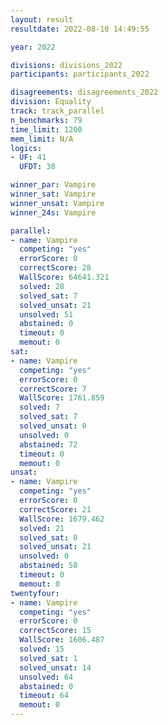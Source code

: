 ```yaml
---
layout: result
resultdate: 2022-08-10 14:49:55

year: 2022

divisions: divisions_2022
participants: participants_2022

disagreements: disagreements_2022
division: Equality
track: track_parallel
n_benchmarks: 79
time_limit: 1200
mem_limit: N/A
logics:
- UF: 41
  UFDT: 38

winner_par: Vampire
winner_sat: Vampire
winner_unsat: Vampire
winner_24s: Vampire

parallel:
- name: Vampire
  competing: "yes"
  errorScore: 0
  correctScore: 28
  WallScore: 64641.321
  solved: 28
  solved_sat: 7
  solved_unsat: 21
  unsolved: 51
  abstained: 0
  timeout: 0
  memout: 0
sat:
- name: Vampire
  competing: "yes"
  errorScore: 0
  correctScore: 7
  WallScore: 1761.859
  solved: 7
  solved_sat: 7
  solved_unsat: 0
  unsolved: 0
  abstained: 72
  timeout: 0
  memout: 0
unsat:
- name: Vampire
  competing: "yes"
  errorScore: 0
  correctScore: 21
  WallScore: 1679.462
  solved: 21
  solved_sat: 0
  solved_unsat: 21
  unsolved: 0
  abstained: 58
  timeout: 0
  memout: 0
twentyfour:
- name: Vampire
  competing: "yes"
  errorScore: 0
  correctScore: 15
  WallScore: 1606.487
  solved: 15
  solved_sat: 1
  solved_unsat: 14
  unsolved: 64
  abstained: 0
  timeout: 64
  memout: 0
---
```

